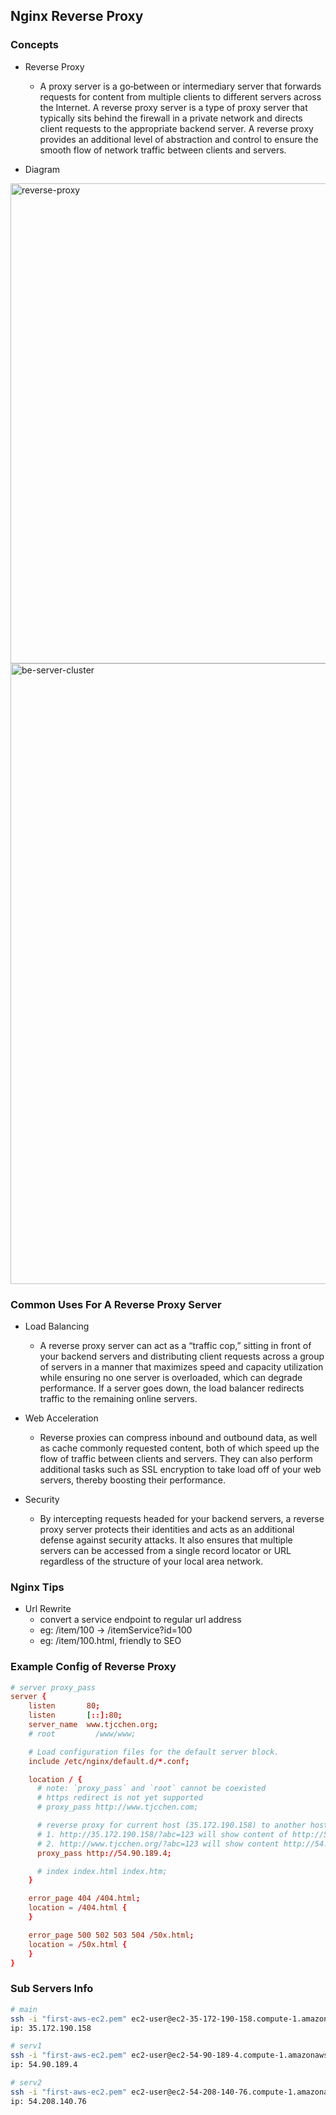 ## Nginx Reverse Proxy

### Concepts

- Reverse Proxy
  - A proxy server is a go‑between or intermediary server that forwards requests for content from multiple clients to different servers across the Internet. A reverse proxy server is a type of proxy server that typically sits behind the firewall in a private network and directs client requests to the appropriate backend server. A reverse proxy provides an additional level of abstraction and control to ensure the smooth flow of network traffic between clients and servers.
 
- Diagram

<img width="768" alt="reverse-proxy" src="https://github.com/tjcchen/nginx-best-practice/assets/6133656/b3036472-28f6-498c-9598-e7259bfbe986">


<img width="993" alt="be-server-cluster" src="https://github.com/tjcchen/nginx-best-practice/assets/6133656/7adf1a42-45d0-4cb4-9b2d-21949e642980">


### Common Uses For A Reverse Proxy Server

- Load Balancing
  - A reverse proxy server can act as a “traffic cop,” sitting in front of your backend servers and distributing client requests across a group of servers in a manner that maximizes speed and capacity utilization while ensuring no one server is overloaded, which can degrade performance. If a server goes down, the load balancer redirects traffic to the remaining online servers.

- Web Acceleration
  - Reverse proxies can compress inbound and outbound data, as well as cache commonly requested content, both of which speed up the flow of traffic between clients and servers. They can also perform additional tasks such as SSL encryption to take load off of your web servers, thereby boosting their performance.

- Security
  - By intercepting requests headed for your backend servers, a reverse proxy server protects their identities and acts as an additional defense against security attacks. It also ensures that multiple servers can be accessed from a single record locator or URL regardless of the structure of your local area network.

### Nginx Tips

- Url Rewrite
  - convert a service endpoint to regular url address
  - eg: /item/100 -> /itemService?id=100
  - eg: /item/100.html, friendly to SEO


### Example Config of Reverse Proxy
```conf
# server proxy_pass
server {
    listen       80;
    listen       [::]:80;
    server_name  www.tjcchen.org;
    # root         /www/www;

    # Load configuration files for the default server block.
    include /etc/nginx/default.d/*.conf;

    location / {
      # note: `proxy_pass` and `root` cannot be coexisted
      # https redirect is not yet supported
      # proxy_pass http://www.tjcchen.com;

      # reverse proxy for current host (35.172.190.158) to another host (54.90.189.4)
      # 1. http://35.172.190.158/?abc=123 will show content of http://54.90.189.4
      # 2. http://www.tjcchen.org/?abc=123 will show content http://54.90.189.4 as well
      proxy_pass http://54.90.189.4;

      # index index.html index.htm;
    }

    error_page 404 /404.html;
    location = /404.html {
    }

    error_page 500 502 503 504 /50x.html;
    location = /50x.html {
    }
}
```

### Sub Servers Info
```bash
# main
ssh -i "first-aws-ec2.pem" ec2-user@ec2-35-172-190-158.compute-1.amazonaws.com
ip: 35.172.190.158

# serv1
ssh -i "first-aws-ec2.pem" ec2-user@ec2-54-90-189-4.compute-1.amazonaws.com
ip: 54.90.189.4

# serv2
ssh -i "first-aws-ec2.pem" ec2-user@ec2-54-208-140-76.compute-1.amazonaws.com
ip: 54.208.140.76
```

